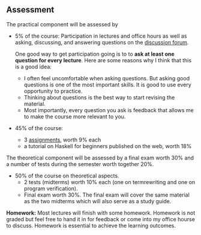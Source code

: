 ## Assessment

The practical component will be assessed by 

- 5% of the course: Participation in lectures and office hours as well as asking, discussing, and answering questions on the [discussion forum](https://groups.google.com/forum/#!forum/chapman-programming-languages-2020).

  One good way to get participation going is to to **ask at least one question for every lecture**. Here are some reasons why I think that this is a good idea:

  - I often feel uncomfortable when asking questions. But asking good questions is one of the most important skills. It is good to use every opportunity to practice.
  - Thinking about questions is the best way to start revising the material.
  - Most importantly, every question you ask is feedback that allows me to make the course more relevant to you.

- 45% of the course: 
  - 3 [assignments](assignments.md), worth 9% each
  - a tutorial on Haskell for beginners published on the web, worth 18%

The theoretical component will be assessed by a final exam worth 30% and a number of tests during the semester worth together 20%. 

- 50% of the course on theoretical aspects.  
  - 2 tests (midterms) worth 10% each (one on termrewriting and one on program verification).
  - Final exam worth 30%. The final exam will cover the same material as the two midterms which will also serve as a study guide. 

**Homework:** Most lectures will finish with some homework. Homework is not graded but feel free to hand it in for feedback or come into my office hourse to discuss. Homework is essential to achieve the learning outcomes.

